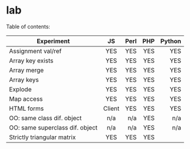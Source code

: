 lab
===
Table of contents:

| Experiment                      | JS        | Perl      | PHP       | Python    |
| ---------------------------     |:---------:| ---------:| ---------:| ---------:|
| Assignment val/ref              | YES       | YES       | YES       | YES       |
| Array key exists                | YES       | YES       | YES       | YES       |
| Array merge                     | YES       | YES       | YES       | YES       |
| Array keys                      | YES       | YES       | YES       | YES       |
| Explode                         | YES       | YES       | YES       | YES       |
| Map access                      | YES       | YES       | YES       | YES       |
| HTML forms                      | Client    | YES       | YES       | YES       |
| OO: same class dif. object      | n/a       | n/a       | YES       | n/a       |
| OO: same superclass dif. object | n/a       | n/a       | YES       | n/a       |
| Strictly triangular matrix      | YES       | YES       | YES       |           |

